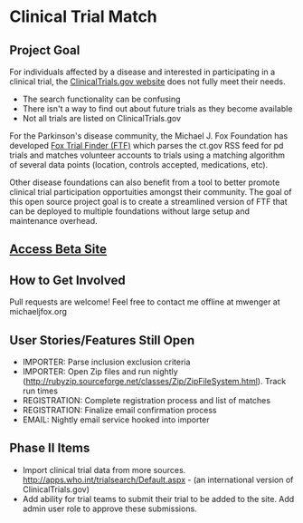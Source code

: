 Clinical Trial Match
=======


Project Goal
-----------
For individuals affected by a disease and interested in participating in a clinical trial, the <a href="http://clinicaltrials.gov/" target="_blank">ClinicalTrials.gov website</a> does not fully meet their needs.
* The search functionality can be confusing
* There isn't a way to find out about future trials as they become available
* Not all trials are listed on ClinicalTrials.gov 

For the Parkinson's disease community, the Michael J. Fox Foundation has developed <a href="https://foxtrialfinder.michaeljfox.org/" target="_blank">Fox Trial Finder (FTF)</a> which parses the ct.gov RSS feed for pd trials and matches volunteer accounts to trials using a matching algorithm of several data points (location, controls accepted, medications, etc).

Other disease foundations can also benefit from a tool to better promote clinical trial participation opportuities amongst their community. The goal of this open source project goal is to create a streamlined version of FTF that can be deployed to multiple foundations without large setup and maintenance overhead.

<a href="http://shrouded-river-3637.herokuapp.com/" target="_blank">Access Beta Site</a>
-----------

How to Get Involved
-----------
Pull requests are welcome!
Feel free to contact me offline at mwenger at michaeljfox.org


User Stories/Features Still Open
-----------

* IMPORTER: Parse inclusion exclusion criteria
* IMPORTER: Open Zip files and run nightly (http://rubyzip.sourceforge.net/classes/Zip/ZipFileSystem.html). Track run times
* REGISTRATION: Complete registration process and list of matches
* REGISTRATION: Finalize email confirmation process
* EMAIL: Nightly email service hooked into importer

Phase II Items
-----------
* Import clinical trial data from more sources. <a href="http://apps.who.int/trialsearch/Default.aspx" target="_blank">http://apps.who.int/trialsearch/Default.aspx</a> - (an international version of ClinicalTrials.gov)
* Add ability for trial teams to submit their trial to be added to the site. Add admin user role to approve these submissions.